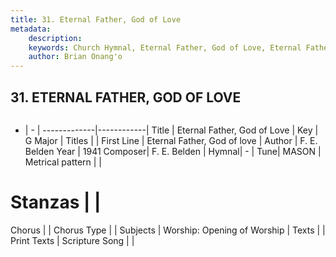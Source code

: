 ```yaml
---
title: 31. Eternal Father, God of Love
metadata:
    description: 
    keywords: Church Hymnal, Eternal Father, God of Love, Eternal Father, God of love, 
    author: Brian Onang'o
---
```



## 31. ETERNAL FATHER, GOD OF LOVE

```txt

```

- |   -  |
-------------|------------|
Title | Eternal Father, God of Love |
Key | G Major |
Titles |  |
First Line | Eternal Father, God of love |
Author | F. E. Belden
Year | 1941
Composer| F. E. Belden |
Hymnal|  - |
Tune| MASON |
Metrical pattern | |
# Stanzas |  |
Chorus |  |
Chorus Type |  |
Subjects | Worship: Opening of Worship |
Texts |  |
Print Texts | 
Scripture Song |  |
  
